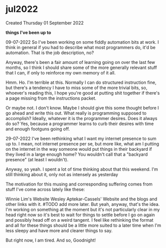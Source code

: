 # jul2022
Created Thursday 01 September 2022

**things I've been up to**

09-07-2022
So I've been working on some fiddly automation bits at work. I think in general if you had to describe what most programmers do, it'd be automation. That is the job description, no?

Anyway, there's been a fair amount of learning going on over the last few months, so I think I should share some of the more generally relevant stuff that I can, if only to reinforce my own memory of it all.

Hmm. Ho. I'm terrible at this. Normally I can do structured instruction fine, but there's a tendency I have to miss some of the more trivial bits, so, whoever's reading this, I hope you're good at putting shit together if there's a page missing from the instructions packet.

Or maybe not. I don't know. Maybe I should give this some thought before I go ahead and write this out. What really is programming supposed to accomplish? Ideally, whatever it is the programmer desires. Does it always do so? Yes, because a programmer learns to curb their desires with time and enough footguns going off.


29-07-2022
I've been rethinking what I want my internet presence to sum up to. I mean, not internet presence per se, but more like, what am I putting on the internet in the way someone would put things in their backyard if they lived in a large enough home? You wouldn't call that a "backyard presence" (at least I wouldn't).

Anyway, so yeah. I spent a lot of time thinking about that this weekend. I'm still thinking about it, only not as intensely as yesterday

The motivation for this musing and corresponding suffering comes from stuff I've come across lately like these:

Winnie Lim's Website
Wesley Aptekar-Cassels' Website and the blogs and other links with it.
#TODO add more later.
But yeah, anyway, that's the idea. I'm working on something at the moment but it's not particularly clear in my head right now so it's best to wait for things to settle before I go on again and possibly head off on a weird tangent.
I feel like rethinking the format and all for these things should be a little more suited to a later time when I'm less sleepy and have more and clearer things to say.

But right now, I am tired. And so, Goodnight!

